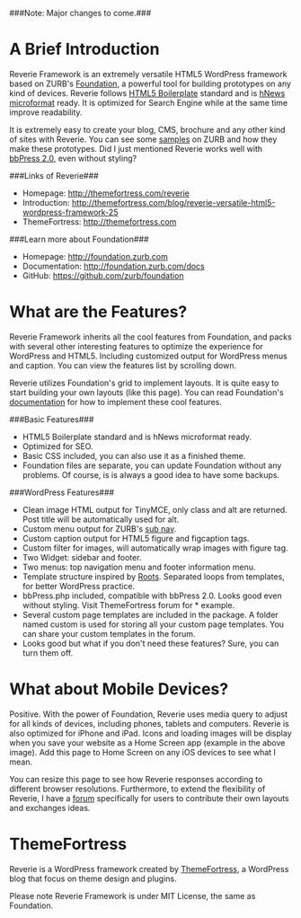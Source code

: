 ###Note: Major changes to come.###

A Brief Introduction
====================
Reverie Framework is an extremely versatile HTML5 WordPress framework based on ZURB's [Foundation](http://foundation.zurb.com), a powerful tool for building prototypes on any kind of devices. Reverie follows [HTML5 Boilerplate](http://html5boilerplate.com) standard and is [hNews microformat](https://www.readability.com/publishers/guidelines) ready. It is optimized for Search Engine while at the same time improve readability.

It is extremely easy to create your blog, CMS, brochure and any other kind of sites with Reverie. You can see some [samples](http://foundation.zurb.com/prototyping.php) on ZURB and how they make these prototypes. Did I just mentioned Reverie works well with [bbPress 2.0](http://bbpress.org/), even without styling?

###Links of Reverie###
* Homepage:      http://themefortress.com/reverie
* Introduction:  http://themefortress.com/blog/reverie-versatile-html5-wordpress-framework-25
* ThemeFortress: http://themefortress.com

###Learn more about Foundation###
* Homepage:      http://foundation.zurb.com  
* Documentation: http://foundation.zurb.com/docs  
* GitHub:        https://github.com/zurb/foundation

What are the Features?
======================
Reverie Framework inherits all the cool features from Foundation, and packs with several other interesting features to optimize the experience for WordPress and HTML5. Including customized output for WordPress menus and caption. You can view the features list by scrolling down.

Reverie utilizes Foundation's grid to implement layouts. It is quite easy to start building your own layouts (like this page). You can read Foundation's [documentation](http://foundation.zurb.com/docs/grid.php) for how to implement these cool features.

###Basic Features###
* HTML5 Boilerplate standard and is hNews microformat ready.
* Optimized for SEO.
* Basic CSS included, you can also use it as a finished theme.
* Foundation files are separate, you can update Foundation without any problems. Of course, is is always a good idea to have some backups.

###WordPress Features###
* Clean image HTML output for TinyMCE, only class and alt are returned. Post title will be automatically used for alt.
* Custom menu output for ZURB's [sub nav](http://www.zurb.com/blog_uploads/0000/0597/index.html).
* Custom caption output for HTML5 figure and figcaption tags.
* Custom filter for images, will automatically wrap images with figure tag.
* Two Widget: sidebar and footer.
* Two menus: top navigation menu and footer information menu.
* Template structure inspired by [Roots](http://www.rootstheme.com/). Separated loops from templates, for better WordPress practice.
* bbPress.php included, compatible with bbPress 2.0. Looks good even without styling. Visit ThemeFortress forum for * example.
* Several custom page templates are included in the package. A folder named custom is used for storing all your custom page templates. You can share your custom templates in the forum.
* Looks good but what if you don't need these features? Sure, you can turn them off.

What about Mobile Devices?
==========================
Positive. With the power of Foundation, Reverie uses media query to adjust for all kinds of devices, including phones, tablets and computers. Reverie is also optimized for iPhone and iPad. Icons and loading images will be display when you save your website as a Home Screen app (example in the above image). Add this page to Home Screen on any iOS devices to see what I mean.

You can resize this page to see how Reverie responses according to different browser resolutions. Furthermore, to extend the flexibility of Reverie, I have a [forum](http://themefortress.com/discuss/forum/reverietheme/) specifically for users to contribute their own layouts and exchanges ideas.

ThemeFortress
=============
Reverie is a WordPress framework created by [ThemeFortress](http://themefortress.com), a WordPress blog that focus on theme design and plugins.

Please note Reverie Framework is under MIT License, the same as Foundation.

